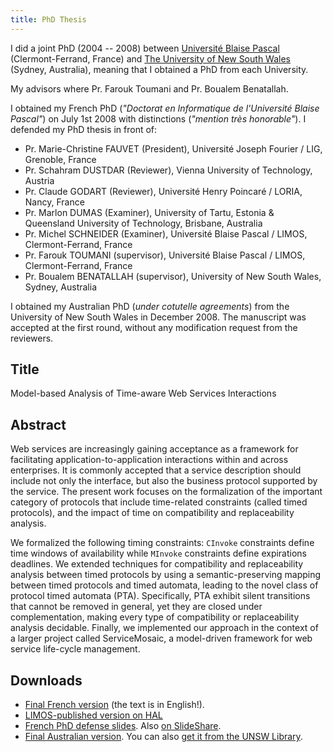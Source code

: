 ```yaml
---
title: PhD Thesis
---
```


I did a joint PhD (2004 -- 2008) between [Université Blaise Pascal](http://www.univ-bpclermont.fr/) (Clermont-Ferrand, France) and [The University of New South Wales](http://www.unsw.edu.au/) (Sydney, Australia), meaning that I obtained a PhD from each University.

My advisors where Pr. Farouk Toumani and Pr. Boualem Benatallah.

I obtained my French PhD (*"Doctorat en Informatique de l'Université Blaise Pascal"*) on July 1st 2008 with distinctions (*"mention très honorable"*). I defended my PhD thesis in front of:

* Pr. Marie-Christine FAUVET (President), Université Joseph Fourier / LIG, Grenoble, France
* Pr. Schahram DUSTDAR (Reviewer), Vienna University of Technology, Austria
* Pr. Claude GODART (Reviewer), Université Henry Poincaré / LORIA, Nancy, France
* Pr. Marlon DUMAS (Examiner), University of Tartu, Estonia & Queensland University of Technology, Brisbane, Australia
* Pr. Michel SCHNEIDER (Examiner), Université Blaise Pascal / LIMOS, Clermont-Ferrand, France
* Pr. Farouk TOUMANI (supervisor), Université Blaise Pascal / LIMOS, Clermont-Ferrand, France
* Pr. Boualem BENATALLAH (supervisor), University of New South Wales, Sydney, Australia

I obtained my Australian PhD (*under cotutelle agreements*) from the University of New South Wales in December 2008. The manuscript was accepted at the first round, without any modification request from the reviewers.

## Title ##

Model-based Analysis of Time-aware Web Services Interactions

## Abstract ##

Web services are increasingly gaining acceptance as a framework for facilitating application-to-application interactions within and across enterprises. It is commonly accepted that a service description should include not only the interface, but also the business protocol supported by the service. The present work focuses on the formalization of the important category of protocols that include time-related constraints (called timed protocols), and the impact of time on compatibility and replaceability analysis.

We formalized the following timing constraints: `CInvoke` constraints define time windows of availability while `MInvoke` constraints define expirations deadlines. We extended techniques for compatibility and replaceability analysis between timed protocols by using a semantic-preserving mapping between timed protocols and timed automata, leading to the novel class of protocol timed automata (PTA). Specifically, PTA exhibit silent transitions that cannot be removed in general, yet they are closed under complementation, making every type of compatibility or replaceability analysis decidable. Finally, we implemented our approach in the context of a larger project called ServiceMosaic, a model-driven framework for web service life-cycle management.

## Downloads ##

* [Final French version](./phd-thesis-french-version.pdf) (the text is in English!).
* [LIMOS-published version on HAL](https://tel.archives-ouvertes.fr/tel-00730187)
* [French PhD defense slides](./slides-phd-defense.pdf). Also [on SlideShare](http://www.slideshare.net/julien.ponge/phd-defense-presentation/).
* [Final Australian version](./phd-thesis-australian-version.pdf). You can also [get it from the UNSW Library](http://unsworks.unsw.edu.au/vital/access/manager/Repository/unsworks:3806).
